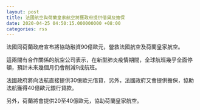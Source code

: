 ```yaml
---
layout: post
title: 法國航空與荷蘭皇家航空將獲政府提供借貸及擔保
date: 2020-04-25 04:50:15.000000000 +08:00
categories: rss
---
```


法國同荷蘭政府宣布將協助融資90億歐元，營救法國航空及荷蘭皇家航空。

這兩間有合作關係的航空公司表示，在新型肺炎疫情期間，全球航班幾乎全面停頓，預計未來幾個月仍會削減9成航班。

法國政府將向法航直接提供30億歐元借貸，另外，法國政府又會提供擔保，協助法航獲得40億歐元銀行貸款。

另外，荷蘭將會提供20至40億歐元，協助荷蘭皇家航空。
